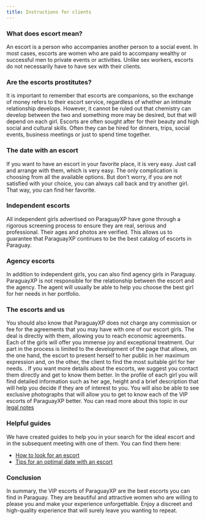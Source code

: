 ```yaml
---
title: Instructions for clients
---
```

### What does escort mean?
An escort is a person who accompanies another person to a social event. In most cases, escorts are women who are paid to accompany wealthy or successful men to private events or activities. Unlike sex workers, escorts do not necessarily have to have sex with their clients.

### Are the escorts prostitutes?
It is important to remember that escorts are companions, so the exchange of money refers to their escort service, regardless of whether an intimate relationship develops. However, it cannot be ruled out that chemistry can develop between the two and something more may be desired, but that will depend on each girl.
Escorts are often sought after for their beauty and high social and cultural skills. Often they can be hired for dinners, trips, social events, business meetings or just to spend time together.

### The date with an escort
If you want to have an escort in your favorite place, it is very easy. Just call and arrange with them, which is very easy. The only complication is choosing from all the available options. But don't worry, if you are not satisfied with your choice, you can always call back and try another girl. That way, you can find her favorite.

### Independent escorts
All independent girls advertised on ParaguayXP have gone through a rigorous screening process to ensure they are real, serious and professional. Their ages and photos are verified. This allows us to guarantee that ParaguayXP continues to be the best catalog of escorts in Paraguay.

### Agency escorts
In addition to independent girls, you can also find agency girls in Paraguay. ParaguayXP is not responsible for the relationship between the escort and the agency. The agent will usually be able to help you choose the best girl for her needs in her portfolio.

### The escorts and us
You should also know that ParaguayXP does not charge any commission or fee for the agreements that you may have with one of our escort girls. The deal is directly with them, allowing you to reach economic agreements. Each of the girls will offer you immense joy and exceptional treatment.
Our part in the process is limited to the development of the page that allows, on the one hand, the escort to present herself to her public in her maximum expression and, on the other, the client to find the most suitable girl for her needs. .
If you want more details about the escorts, we suggest you contact them directly and get to know them better. In the profile of each girl you will find detailed information such as her age, height and a brief description that will help you decide if they are of interest to you. You will also be able to see exclusive photographs that will allow you to get to know each of the VIP escorts of ParaguayXP better.
You can read more about this topic in our <a href="/en/legal" rel="nofollow">legal notes</a>

### Helpful guides
We have created guides to help you in your search for the ideal escort and in the subsequent meeting with one of them. You can find them here:
- [How to look for an escort](/en/blog/buscar-escort)
- [Tips for an optimal date with an escort](/en/blog/consejos-cita-optimal)

### Conclusion
In summary, the VIP escorts of ParaguayXP are the best escorts you can find in Paraguay. They are beautiful and attractive women who are willing to please you and make your experience unforgettable. Enjoy a discreet and high-quality experience that will surely leave you wanting to repeat.